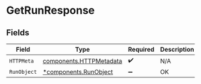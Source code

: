 # GetRunResponse


## Fields

| Field                                                              | Type                                                               | Required                                                           | Description                                                        |
| ------------------------------------------------------------------ | ------------------------------------------------------------------ | ------------------------------------------------------------------ | ------------------------------------------------------------------ |
| `HTTPMeta`                                                         | [components.HTTPMetadata](../../models/components/httpmetadata.md) | :heavy_check_mark:                                                 | N/A                                                                |
| `RunObject`                                                        | [*components.RunObject](../../models/components/runobject.md)      | :heavy_minus_sign:                                                 | OK                                                                 |